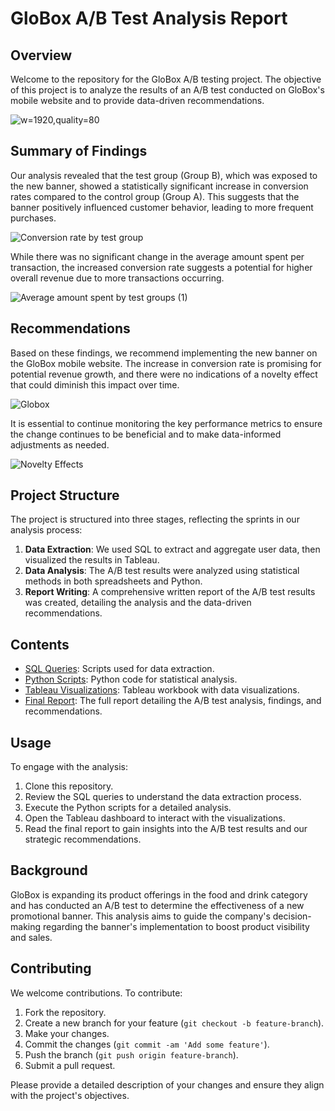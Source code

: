 
# GloBox A/B Test Analysis Report

## Overview

Welcome to the repository for the GloBox A/B testing project. The objective of this project is to analyze the results of an A/B test conducted on GloBox's mobile website and to provide data-driven recommendations.

![w=1920,quality=80](https://github.com/moseskolleh/masterschool_project/assets/33796303/882475ee-6575-4bd3-84aa-bd66cd8628b2)


## Summary of Findings

Our analysis revealed that the test group (Group B), which was exposed to the new banner, showed a statistically significant increase in conversion rates compared to the control group (Group A). This suggests that the banner positively influenced customer behavior, leading to more frequent purchases.

![Conversion rate by test group](https://github.com/moseskolleh/masterschool_project/assets/33796303/5e31d09f-39f9-40c2-bcef-ce4f836e4f51)

While there was no significant change in the average amount spent per transaction, the increased conversion rate suggests a potential for higher overall revenue due to more transactions occurring.

![Average amount spent by test groups (1)](https://github.com/moseskolleh/masterschool_project/assets/33796303/ad2b383b-bec4-4b09-81a8-b5d9e3aa426f)

## Recommendations

Based on these findings, we recommend implementing the new banner on the GloBox mobile website. The increase in conversion rate is promising for potential revenue growth, and there were no indications of a novelty effect that could diminish this impact over time.

![Globox](https://github.com/moseskolleh/masterschool_project/assets/33796303/074d1a00-73ba-413d-9bcd-67d02575211e)

It is essential to continue monitoring the key performance metrics to ensure the change continues to be beneficial and to make data-informed adjustments as needed.

![Novelty Effects](https://github.com/moseskolleh/masterschool_project/assets/33796303/8ba2e940-0fc2-4fc2-8ae0-23f8d474b485)

## Project Structure

The project is structured into three stages, reflecting the sprints in our analysis process:

1. **Data Extraction**: We used SQL to extract and aggregate user data, then visualized the results in Tableau.
2. **Data Analysis**: The A/B test results were analyzed using statistical methods in both spreadsheets and Python.
3. **Report Writing**: A comprehensive written report of the A/B test results was created, detailing the analysis and the data-driven recommendations.

## Contents

- [SQL Queries](./sql/queries.sql): Scripts used for data extraction.
- [Python Scripts](./python/analysis.py): Python code for statistical analysis.
- [Tableau Visualizations](./tableau/dashboard.twbx): Tableau workbook with data visualizations.
- [Final Report](./report/analysis_report.pdf): The full report detailing the A/B test analysis, findings, and recommendations.

## Usage

To engage with the analysis:

1. Clone this repository.
2. Review the SQL queries to understand the data extraction process.
3. Execute the Python scripts for a detailed analysis.
4. Open the Tableau dashboard to interact with the visualizations.
5. Read the final report to gain insights into the A/B test results and our strategic recommendations.

## Background

GloBox is expanding its product offerings in the food and drink category and has conducted an A/B test to determine the effectiveness of a new promotional banner. This analysis aims to guide the company's decision-making regarding the banner's implementation to boost product visibility and sales.

## Contributing

We welcome contributions. To contribute:

1. Fork the repository.
2. Create a new branch for your feature (`git checkout -b feature-branch`).
3. Make your changes.
4. Commit the changes (`git commit -am 'Add some feature'`).
5. Push the branch (`git push origin feature-branch`).
6. Submit a pull request.

Please provide a detailed description of your changes and ensure they align with the project's objectives.
